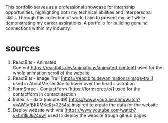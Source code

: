 This portfolio serves as a professional showcase for internship opportunities, highlighting both my technical abilities and interpersonal skills. Through this collection of work, I aim to present my self while demonstrating my career aspirations. A portfolio for building genuine connections within my industry.

# sources

1. ReactBits - Animated Content[https://reactbits.dev/animations/animated-content] used for the whole animation scroll of the website
2. ReactBits - Image Trail [https://reactbits.dev/animations/image-trail] used in AboutMe section to hover over the head illustration
3. FormSpree - ContactForm [https://formspree.io/] used for the contactform in contact section
4. Index.js - data (minute 49) [https://www.youtube.com/watch?v=AW1yfBKRMKc&t=3254s] inspired to create the data for the website
5. Deploy website with vite [https://www.youtube.com/watch?v=hn1IkJk24ow] used to deploy the website trough github pages
